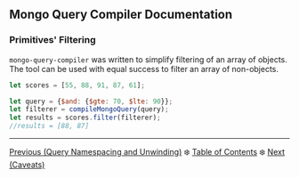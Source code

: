 ## Mongo Query Compiler Documentation

### Primitives' Filtering

`mongo-query-compiler` was written to simplify filtering of an array of objects.
The tool can be used with equal success to filter an array of non-objects.

```javascript
let scores = [55, 88, 91, 87, 61];

let query = {$and: {$gte: 70, $lte: 90}};
let filterer = compileMongoQuery(query);
let results = scores.filter(filterer);
//results = [88, 87]
```

---

[Previous (Query Namespacing and Unwinding)](./query-namespacing-unwinding.md) :snowflake: 
[Table of Contents](../README.md) :snowflake: 
[Next (Caveats)](./caveats.md)

